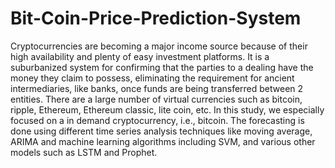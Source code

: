 # Bit-Coin-Price-Prediction-System

Cryptocurrencies are becoming a major income source because of their high availability and plenty of easy investment platforms. It is a suburbanized system for confirming that the parties to a dealing have the money they claim to possess, eliminating the requirement for ancient intermediaries, like banks, once funds are being transferred between 2 entities. There are a large number of virtual currencies such as bitcoin, ripple, Ethereum, Ethereum classic, lite coin, etc. In this study, we especially focused on a in demand cryptocurrency, i.e., bitcoin. The forecasting is done using different time series analysis techniques like moving average, ARIMA and machine learning algorithms including SVM, and various other models such as LSTM and Prophet.

